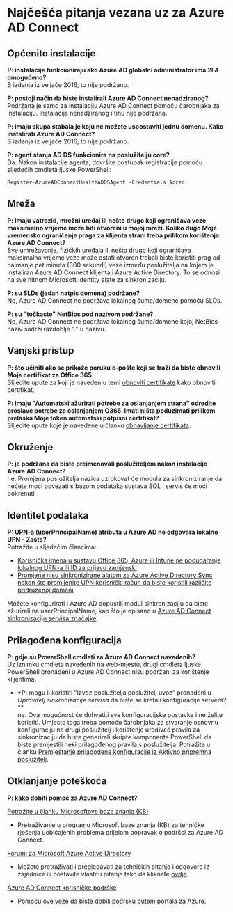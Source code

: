<properties
    pageTitle="Azure AD Connect: Najčešća pitanja vezana uz | Microsoft Azure"
    description="Ova stranica sadrži najčešća pitanja o Azure AD Connect."
    services="active-directory"
    documentationCenter=""
    authors="billmath"
    manager="femila"
    editor="curtand"/>

<tags
    ms.service="active-directory"
    ms.workload="identity"
    ms.tgt_pltfrm="na"
    ms.devlang="na"
    ms.topic="article"
    ms.date="08/08/2016"
    ms.author="billmath"/>

# <a name="azure-ad-connect-faq"></a>Najčešća pitanja vezana uz za Azure AD Connect

## <a name="general-installation"></a>Općenito instalacije
**P: instalacije funkcioniraju ako Azure AD globalni administrator ima 2FA omogućeno?**  
S izdanja iz veljače 2016, to nije podržano.

**P: postoji način da biste instalirali Azure AD Connect nenadziranog?**  
Podržana je samo za instalaciju Azure AD Connect pomoću čarobnjaka za instalaciju. Instalacija nenadziranog i tihu nije podržana.

**P: imaju skupa stabala je koju ne možete uspostaviti jednu domenu. Kako instalirati Azure AD Connect?**  
S izdanja iz veljače 2016, to nije podržano.

**P: agent stanja AD DS funkcionira na poslužitelju core?**  
Da. Nakon instalacije agenta, dovršite postupak registracije pomoću sljedećih cmdleta ljuske PowerShell: 

`Register-AzureADConnectHealthADDSAgent -Credentials $cred`

## <a name="network"></a>Mreža
**P: imaju vatrozid, mrežni uređaj ili nešto drugo koji ograničava veze maksimalno vrijeme može biti otvoreni u mojoj mreži. Koliko dugo Moje vremensko ograničenje praga za klijenta strani treba prilikom korištenja Azure AD Connect?**  
Sve umrežavanje, fizičkih uređaja ili nešto drugo koji ograničava maksimalno vrijeme veze može ostati otvoren trebali biste koristiti prag od najmanje pet minuta (300 sekundi) veze između poslužitelja na kojem je instaliran Azure AD Connect klijenta i Azure Active Directory. To se odnosi na sve hitnom Microsoft Identity alate za sinkronizaciju.

**P: su SLDs (jedan natpis domena) podržane?**  
Ne, Azure AD Connect ne podržava lokalnog šuma/domene pomoću SLDs.

**P: su "točkaste" NetBios pod nazivom podržane?**  
Ne, Azure AD Connect ne podržava lokalnog šuma/domene kojoj NetBios naziv sadrži razdoblje "." u nazivu.

## <a name="federation"></a>Vanjski pristup
**P: što učiniti ako se prikaže poruku e-pošte koji se traži da biste obnovili Moje certifikat za Office 365**  
Slijedite upute za koji je naveden u temi [obnoviti certifikate](active-directory-aadconnect-o365-certs.md) kako obnoviti certifikat.

**P: imaju "Automatski ažurirati potrebe za oslanjanjem strana" odredite proslave potrebe za oslanjanjem O365. Imati ništa poduzimati prilikom prelaska Moje token automatski potpisni certifikat?**  
Slijedite upute koje je navedene u članku [obnavljanje certifikata](active-directory-aadconnect-o365-certs.md).

## <a name="environment"></a>Okruženje
**P: je podržana da biste preimenovali poslužiteljem nakon instalacije Azure AD Connect?**  
ne. Promjena poslužitelja naziva uzrokovat će modula za sinkroniziranje da nećete moći povezati s bazom podataka sustava SQL i servis će moći pokrenuti.

## <a name="identity-data"></a>Identitet podataka
**P: UPN-a (userPrincipalName) atributa u Azure AD ne odgovara lokalno UPN - Zašto?**  
Potražite u sljedećim člancima:

- [Korisnička imena u sustavu Office 365, Azure ili Intune ne podudaranje lokalnog UPN-a ili ID za prijavu zamjenski](https://support.microsoft.com/en-us/kb/2523192)
- [Promjene nisu sinkronizirane alatom za Azure Active Directory Sync nakon što promijenite UPN korisnički račun da biste koristili različite pridruženoj domeni](https://support.microsoft.com/en-us/kb/2669550)

Možete konfigurirati i Azure AD dopustili modul sinkronizaciju da biste ažurirali na userPrincipalName, kao što je opisano u [Azure AD Connect sinkronizaciju servisa značajke](active-directory-aadconnectsyncservice-features.md).

## <a name="custom-configuration"></a>Prilagođena konfiguracija
**P: gdje su PowerShell cmdleti za Azure AD Connect navedenih?**  
Uz iznimku cmdleta navedenih na web-mjestu, drugi cmdleta ljuske PowerShell pronađeni u Azure AD Connect nisu podržani za korištenje klijentima.

* *P: mogu li koristiti "Izvoz poslužitelja poslužitelj uvoz" pronađeni u *Upravitelj sinkronizacije servisa* da biste se kretali konfiguracije servers? **  
ne. Ova mogućnost će dohvatiti sve konfiguracijske postavke i ne želite koristiti. Umjesto toga treba pomoću čarobnjaka za stvaranje osnovnu konfiguraciju na drugi poslužitelj i korištenje uređivač pravila za sinkronizaciju da biste generirali skripte komponente PowerShell da biste premjestili neki prilagođenog pravila s poslužitelja. Potražite u članku [Premještanje prilagođene konfiguracije iz Aktivno pripremna poslužitelj](active-directory-aadconnect-upgrade-previous-version.md#move-custom-configuration-from-active-to-staging-server).

## <a name="troubleshooting"></a>Otklanjanje poteškoća
**P: kako dobiti pomoć za Azure AD Connect?**

[Potražite u članku Microsoftove baze znanja (KB)](https://www.microsoft.com/en-us/Search/result.aspx?q=azure%20active%20directory%20connect&form=mssupport)

- Pretraživanje u programu Microsoft baze znanja (KB) za tehničke rješenja uobičajenih problema prijelom popravak o podršci za Azure AD Connect.

[Forumi za Microsoft Azure Active Directory](https://social.msdn.microsoft.com/Forums/azure/en-US/home?forum=WindowsAzureAD)

- Možete pretraživati i pregledavati za tehničkih pitanja i odgovore iz zajednice ili postavite vlastitu pitanje tako da kliknete [ovdje](https://social.msdn.microsoft.com/Forums/azure/en-US/newthread?category=windowsazureplatform&forum=WindowsAzureAD&prof=required).

[Azure AD Connect korisničke podrške](https://manage.windowsazure.com/?getsupport=true)

- Pomoću ove veze da biste dobili podršku putem portala za Azure.
